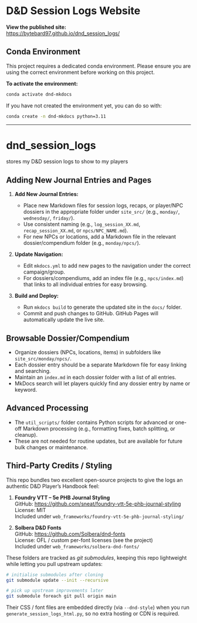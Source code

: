 # D&D Session Logs Website

**View the published site:**  
https://bytebard97.github.io/dnd_session_logs/

## Conda Environment

This project requires a dedicated conda environment. Please ensure you are using the correct environment before working on this project.

**To activate the environment:**

```bash
conda activate dnd-mkdocs
```

If you have not created the environment yet, you can do so with:

```bash
conda create -n dnd-mkdocs python=3.11
```

---

# dnd_session_logs
stores my D&D session logs to show to my players

## Adding New Journal Entries and Pages

1. **Add New Journal Entries:**
   - Place new Markdown files for session logs, recaps, or player/NPC dossiers in the appropriate folder under `site_src/` (e.g., `monday/`, `wednesday/`, `friday/`).
   - Use consistent naming (e.g., `log_session_XX.md`, `recap_session_XX.md`, or `npcs/NPC_NAME.md`).
   - For new NPCs or locations, add a Markdown file in the relevant dossier/compendium folder (e.g., `monday/npcs/`).

2. **Update Navigation:**
   - Edit `mkdocs.yml` to add new pages to the navigation under the correct campaign/group.
   - For dossiers/compendiums, add an index file (e.g., `npcs/index.md`) that links to all individual entries for easy browsing.

3. **Build and Deploy:**
   - Run `mkdocs build` to generate the updated site in the `docs/` folder.
   - Commit and push changes to GitHub. GitHub Pages will automatically update the live site.

## Browsable Dossier/Compendium
- Organize dossiers (NPCs, locations, items) in subfolders like `site_src/monday/npcs/`.
- Each dossier entry should be a separate Markdown file for easy linking and searching.
- Maintain an `index.md` in each dossier folder with a list of all entries.
- MkDocs search will let players quickly find any dossier entry by name or keyword.

## Advanced Processing
- The `util_scripts/` folder contains Python scripts for advanced or one-off Markdown processing (e.g., formatting fixes, batch splitting, or cleanup).
- These are not needed for routine updates, but are available for future bulk changes or maintenance.

## Third-Party Credits / Styling

This repo bundles two excellent open-source projects to give the logs an authentic D&D Player’s Handbook feel:

1. **Foundry VTT – 5e PHB Journal Styling**  
   GitHub: <https://github.com/sneat/foundry-vtt-5e-phb-journal-styling>  
   License: MIT  
   Included under `web_frameworks/foundry-vtt-5e-phb-journal-styling/`

2. **Solbera D&D Fonts**  
   GitHub: <https://github.com/Solbera/dnd-fonts>  
   License: OFL / custom per-font licenses (see the project)  
   Included under `web_frameworks/solbera-dnd-fonts/`

These folders are tracked as *git submodules*, keeping this repo lightweight while letting you pull upstream updates:

```bash
# initialise submodules after cloning
git submodule update --init --recursive

# pick up upstream improvements later
git submodule foreach git pull origin main
```

Their CSS / font files are embedded directly (via `--dnd-style`) when you run `generate_session_logs_html.py`, so no extra hosting or CDN is required.
